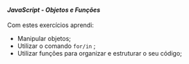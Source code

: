 #### _JavaScript - Objetos e Funções_

Com estes exercícios aprendi:

-   Manipular objetos;
-   Utilizar o comando  `for/in`  ;
-   Utilizar funções para organizar e estruturar o seu código;